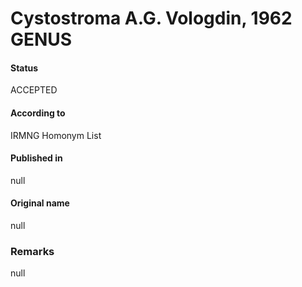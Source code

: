 Cystostroma A.G. Vologdin, 1962 GENUS
=======

#### Status
ACCEPTED

#### According to
IRMNG Homonym List

#### Published in
null

#### Original name
null

### Remarks
null